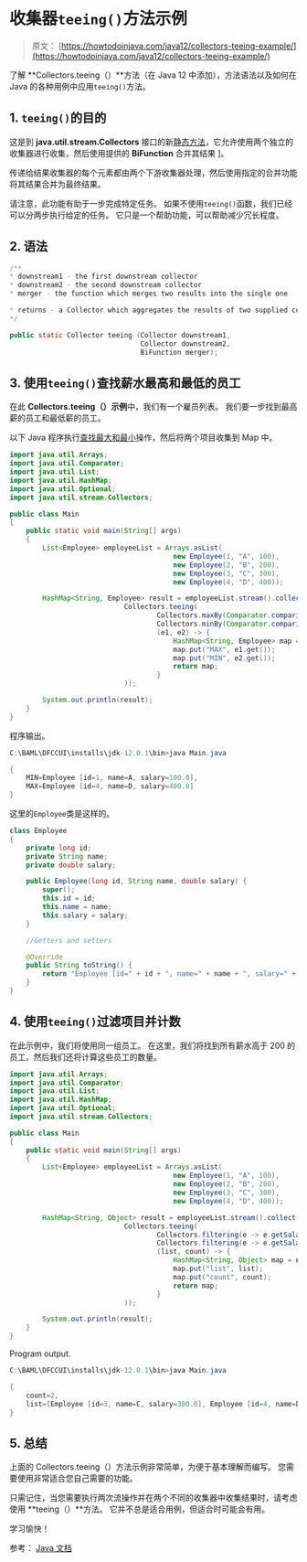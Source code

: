 # 收集器`teeing()`方法示例

> 原文： [https://howtodoinjava.com/java12/collectors-teeing-example/](https://howtodoinjava.com/java12/collectors-teeing-example/)

了解 **Collectors.teeing（）**方法（在 Java 12 中添加），方法语法以及如何在 Java 的各种用例中应用`teeing()`方法。

## 1\. `teeing()`的目的

这是到 **java.util.stream.Collectors** 接口的新[静态方法](https://howtodoinjava.com/java/basics/java-static-keyword/)，它允许使用两个独立的收集器进行收集，然后使用提供的 **BiFunction** 合并其结果 ]。

传递给结果收集器的每个元素都由两个下游收集器处理，然后使用指定的合并功能将其结果合并为最终结果。

请注意，此功能有助于一步完成特定任务。 如果不使用`teeing()`函数，我们已经可以分两步执行给定的任务。 它只是一个帮助功能，可以帮助减少冗长程度。

## 2\. 语法

```java
/**
* downstream1 - the first downstream collector
* downstream2 - the second downstream collector
* merger - the function which merges two results into the single one

* returns - a Collector which aggregates the results of two supplied collectors.
*/

public static Collector teeing​ (Collector downstream1, 
								Collector downstream2, 
								BiFunction merger);

```

## 3\. 使用`teeing()`查找薪水最高和最低的员工

在此 **Collectors.teeing（）示例**中，我们有一个雇员列表。 我们要一步找到最高薪的员工和最低薪的员工。

以下 Java 程序执行[查找最大和最小](https://howtodoinjava.com/java8/stream-max-min-examples/)操作，然后将两个项目收集到 Map 中。

```java
import java.util.Arrays;
import java.util.Comparator;
import java.util.List;
import java.util.HashMap;
import java.util.Optional;
import java.util.stream.Collectors;

public class Main 
{
	public static void main(String[] args) 
	{
		List<Employee> employeeList = Arrays.asList(
										new Employee(1, "A", 100),
										new Employee(2, "B", 200),
										new Employee(3, "C", 300),
										new Employee(4, "D", 400)); 

		HashMap<String, Employee> result = employeeList.stream().collect( 
							Collectors.teeing(
									Collectors.maxBy(Comparator.comparing(Employee::getSalary)),
									Collectors.minBy(Comparator.comparing(Employee::getSalary)),
									(e1, e2) -> {
										HashMap<String, Employee> map = new HashMap();
										map.put("MAX", e1.get());
										map.put("MIN", e2.get());
										return map;
									}
							));

		System.out.println(result);
	}
}

```

程序输出。

```java
C:\BAML\DFCCUI\installs\jdk-12.0.1\bin>java Main.java

{	
	MIN=Employee [id=1, name=A, salary=100.0], 
	MAX=Employee [id=4, name=D, salary=400.0]
}

```

这里的`Employee`类是这样的。

```java
class Employee 
{
	private long id;
	private String name;
	private double salary;

	public Employee(long id, String name, double salary) {
		super();
		this.id = id;
		this.name = name;
		this.salary = salary;
	}

	//Getters and setters

	@Override
	public String toString() {
		return "Employee [id=" + id + ", name=" + name + ", salary=" + salary + "]";
	}
}

```

## 4\. 使用`teeing()`过滤项目并计数

在此示例中，我们将使用同一组员工。 在这里，我们将找到所有薪水高于 200 的员工，然后我们还将计算这些员工的数量。

```java
import java.util.Arrays;
import java.util.Comparator;
import java.util.List;
import java.util.HashMap;
import java.util.Optional;
import java.util.stream.Collectors;

public class Main 
{
	public static void main(String[] args) 
	{
		List<Employee> employeeList = Arrays.asList(
										new Employee(1, "A", 100),
										new Employee(2, "B", 200),
										new Employee(3, "C", 300),
										new Employee(4, "D", 400)); 

		HashMap<String, Object> result = employeeList.stream().collect( 
							Collectors.teeing(
									Collectors.filtering(e -> e.getSalary() > 200, Collectors.toList()),
									Collectors.filtering(e -> e.getSalary() > 200, Collectors.counting()),
									(list, count) -> {
										HashMap<String, Object> map = new HashMap();
										map.put("list", list);
										map.put("count", count);
										return map;
									}
							));

		System.out.println(result);
	}
}

```

Program output.

```java
C:\BAML\DFCCUI\installs\jdk-12.0.1\bin>java Main.java

{
	count=2, 
	list=[Employee [id=3, name=C, salary=300.0], Employee [id=4, name=D, salary=400.0]]
}

```

## 5\. 总结

上面的 Collectors.teeing（）方法示例非常简单，为便于基本理解而编写。 您需要使用非常适合您自己需要的功能。

只需记住，当您需要执行两次流操作并在两个不同的收集器中收集结果时，请考虑使用 **teeing（）**方法。 它并不总是适合用例，但适合时可能会有用。

学习愉快！

参考： [Java 文档](https://docs.oracle.com/en/java/javase/12/docs/api/java.base/java/util/stream/Collectors.html#teeing(java.util.stream.Collector,java.util.stream.Collector,java.util.function.BiFunction))
